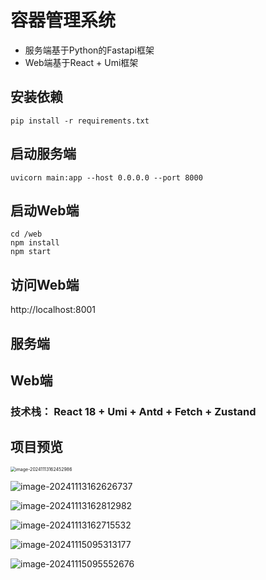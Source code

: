# 容器管理系统
- 服务端基于Python的Fastapi框架
- Web端基于React + Umi框架

## 安装依赖
```
pip install -r requirements.txt
```

## 启动服务端
```
uvicorn main:app --host 0.0.0.0 --port 8000
```

## 启动Web端
```
cd /web
npm install
npm start
```

## 访问Web端
http://localhost:8001

## 服务端

## Web端
### 技术栈： React 18 + Umi + Antd + Fetch + Zustand 




##  项目预览

<img src="https://img2024.cnblogs.com/blog/1824602/202411/1824602-20241113162455908-1426913419.png" alt="image-20241113162452986" style="zoom:50%;" />

![image-20241113162626737](https://img2024.cnblogs.com/blog/1824602/202411/1824602-20241113162630785-362113788.png)

![image-20241113162812982](https://img2024.cnblogs.com/blog/1824602/202411/1824602-20241113162815892-584739239.png)

![image-20241113162715532](https://img2024.cnblogs.com/blog/1824602/202411/1824602-20241113162718649-1030132279.png)

![image-20241115095313177](https://img2024.cnblogs.com/blog/1824602/202411/1824602-20241115095316346-47918284.png)

![image-20241115095552676](https://img2024.cnblogs.com/blog/1824602/202411/1824602-20241115095555494-1633144968.png)